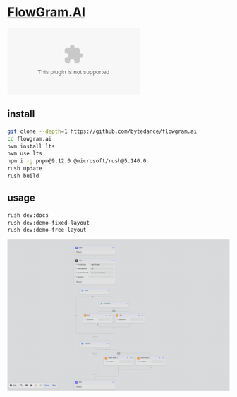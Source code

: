 # [FlowGram.AI](https://github.com/bytedance/flowgram.ai)

![](https://img.shields.io/github/license/bytedance/flowgram.ai)

## install

```sh
git clone --depth=1 https://github.com/bytedance/flowgram.ai
cd flowgram.ai
nvm install lts
nvm use lts
npm i -g pnpm@9.12.0 @microsoft/rush@5.140.0
rush update
rush build
```

## usage

```sh
rush dev:docs
rush dev:demo-fixed-layout
rush dev:demo-free-layout
```

![flowgram-ai](/_image/optWeb/flowgram-ai.png)
